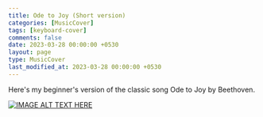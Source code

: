 ```yaml
--- 
title: Ode to Joy (Short version)
categories: [MusicCover]
tags: [keyboard-cover]
comments: false
date: 2023-03-28 00:00:00 +0530
layout: page
type: MusicCover
last_modified_at: 2023-03-28 00:00:00 +0530
---
```


Here's my beginner's version of the classic song Ode to Joy by Beethoven.

[![IMAGE ALT TEXT HERE](https://img.youtube.com/vi/yNwC4E_Pshc/0.jpg)](https://youtube.com/shorts/yNwC4E_Pshc)
